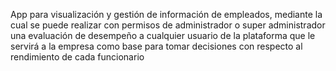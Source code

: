 App para visualización y gestión de información de empleados, mediante la cual se puede realizar con permisos de administrador o super administrador una evaluación de desempeño a cualquier usuario de la plataforma que le servirá a la empresa como base para tomar decisiones con respecto al rendimiento de cada funcionario
